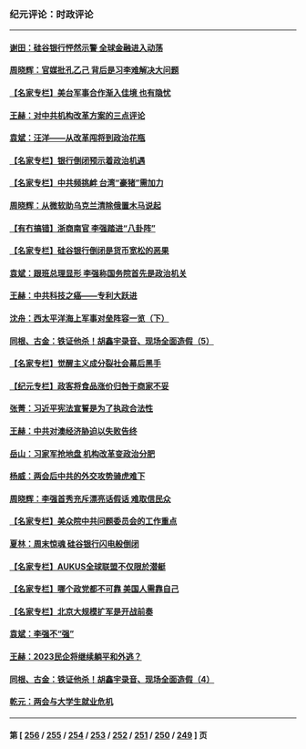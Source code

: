 ### 纪元评论：时政评论
---
#### [谢田：硅谷银行怦然示警 全球金融进入动荡](../../pages/nsc1025/n13952589.md) 
#### [周晓辉：官媒批孔乙己 背后是习李难解决大问题](../../pages/nsc1025/n13952576.md) 
#### [【名家专栏】美台军事合作渐入佳境 也有隐忧](../../pages/nsc1025/n13951616.md) 
#### [王赫：对中共机构改革方案的三点评论](../../pages/nsc1025/n13952298.md) 
#### [袁斌：汪洋——从改革闯将到政治花瓶](../../pages/nsc1025/n13952335.md) 
#### [【名家专栏】银行倒闭预示着政治机遇](../../pages/nsc1025/n13951621.md) 
#### [【名家专栏】中共频挑衅 台湾“豪猪”需加力](../../pages/nsc1025/n13949439.md) 
#### [周晓辉：从微软助乌克兰清除俄置木马说起](../../pages/nsc1025/n13951787.md) 
#### [【有冇搞错】浙商南官 李强踏进“八卦阵”](../../pages/nsc1025/n13951402.md) 
#### [【名家专栏】硅谷银行倒闭是货币宽松的恶果](../../pages/nsc1025/n13950703.md) 
#### [袁斌：跟班总理显形 李强称国务院首先是政治机关](../../pages/nsc1025/n13951446.md) 
#### [王赫：中共科技之癌——专利大跃进](../../pages/nsc1025/n13951381.md) 
#### [沈舟：西太平洋海上军事对垒阵容一览（下）](../../pages/nsc1025/n13951242.md) 
#### [同根、古金：铁证他杀！胡鑫宇录音、现场全面造假（5）](../../pages/nsc1025/n13951052.md) 
#### [【名家专栏】觉醒主义成分裂社会幕后黑手](../../pages/nsc1025/n13948655.md) 
#### [【纪元专栏】政客将食品涨价归咎于商家不妥](../../pages/nsc1025/n13951085.md) 
#### [张菁：习近平宪法宣誓是为了执政合法性](../../pages/nsc1025/n13951023.md) 
#### [王赫：中共对澳经济胁迫以失败告终](../../pages/nsc1025/n13950740.md) 
#### [岳山：习家军抢地盘 机构改革变政治分肥](../../pages/nsc1025/n13950578.md) 
#### [杨威：两会后中共的外交攻势骑虎难下](../../pages/nsc1025/n13950428.md) 
#### [周晓辉：李强首秀充斥漂亮话假话 难取信民众](../../pages/nsc1025/n13950253.md) 
#### [【名家专栏】美众院中共问题委员会的工作重点](../../pages/nsc1025/n13949440.md) 
#### [夏林：周末惊魂 硅谷银行闪电般倒闭](../../pages/nsc1025/n13950224.md) 
#### [【名家专栏】AUKUS全球联盟不仅限於潜艇](../../pages/nsc1025/n13950057.md) 
#### [【名家专栏】哪个政党都不可靠 美国人需靠自己](../../pages/nsc1025/n13948203.md) 
#### [【名家专栏】北京大规模扩军是开战前奏](../../pages/nsc1025/n13944984.md) 
#### [袁斌：李强不“强”](../../pages/nsc1025/n13949997.md) 
#### [王赫：2023民企将继续躺平和外逃？](../../pages/nsc1025/n13949836.md) 
#### [同根、古金：铁证他杀！胡鑫宇录音、现场全面造假（4）](../../pages/nsc1025/n13949761.md) 
#### [乾元：两会与大学生就业危机](../../pages/nsc1025/n13949720.md) 

---
#### 第 [ [256](./256.md) / [255](./255.md) / [254](./254.md) / [253](./253.md) / [252](./252.md) / [251](./251.md) / [250](./250.md) / [249](./249.md) ] 页
